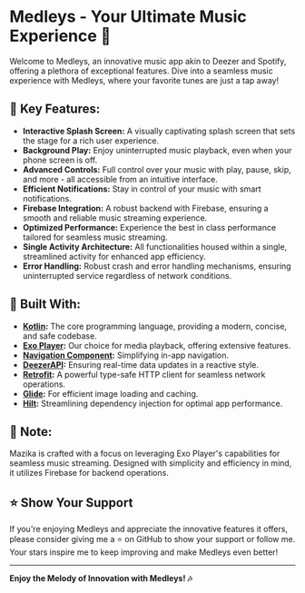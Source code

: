 # Medleys - Your Ultimate Music Experience 🎵

Welcome to Medleys, an innovative music app akin to Deezer and Spotify, offering a plethora of exceptional features. Dive into a seamless music experience with Medleys, where your favorite tunes are just a tap away!

## 🌟 Key Features:
- **Interactive Splash Screen:** A visually captivating splash screen that sets the stage for a rich user experience.
- **Background Play:** Enjoy uninterrupted music playback, even when your phone screen is off.
- **Advanced Controls:** Full control over your music with play, pause, skip, and more - all accessible from an intuitive interface.
- **Efficient Notifications:** Stay in control of your music with smart notifications.
- **Firebase Integration:** A robust backend with Firebase, ensuring a smooth and reliable music streaming experience.
- **Optimized Performance:** Experience the best in class performance tailored for seamless music streaming.
- **Single Activity Architecture:** All functionalities housed within a single, streamlined activity for enhanced app efficiency.
- **Error Handling:** Robust crash and error handling mechanisms, ensuring uninterrupted service regardless of network conditions.

## 🔧 Built With:
- **[Kotlin](https://kotlinlang.org):** The core programming language, providing a modern, concise, and safe codebase.
- **[Exo Player](https://github.com/google/ExoPlayer):** Our choice for media playback, offering extensive features.
- **[Navigation Component](https://developer.android.com/guide/navigation/navigation-getting-started):** Simplifying in-app navigation.
- **[DeezerAPI](https://rapidapi.com/deezerdevs/api/deezer-1):** Ensuring real-time data updates in a reactive style.
- **[Retrofit](https://square.github.io/retrofit/):** A powerful type-safe HTTP client for seamless network operations.
- **[Glide](https://github.com/bumptech/glide):** For efficient image loading and caching.
- **[Hilt](https://developer.android.com/training/dependency-injection/hilt-android):** Streamlining dependency injection for optimal app performance.

## 📝 Note:
Mazika is crafted with a focus on leveraging Exo Player's capabilities for seamless music streaming. Designed with simplicity and efficiency in mind, it utilizes Firebase for backend operations.

## ⭐ Show Your Support
If you're enjoying Medleys and appreciate the innovative features it offers, please consider giving me a ⭐ on GitHub to show your support or follow me. Your stars inspire me to keep improving and make Medleys even better!

---

**Enjoy the Melody of Innovation with Medleys! 🎶**
